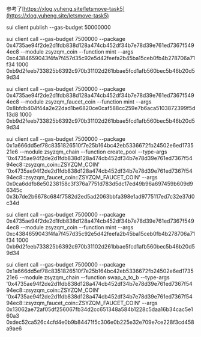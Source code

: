 参考了[https://xlog.yuheng.site/letsmove-task5](https://xlog.yuheng.site/letsmove-task5)

sui client publish --gas-budget 50000000

sui client call --gas-budget 7500000 --package 0x4735ae94f2de2d1fdb838d128a474cb452df34b7e78d39e761ed7367f5494ec8 --module zsyzqm_coin --function mint --args 0xc4384659043f4fa7f457d35c92e5d42feefa2b45ba15ceb0fb4b278706a71f34 1000 0xb9d2feeb733825b6392c970b31102d261bbae5fcd1afb560bec5b46b20d59d34

sui client call --gas-budget 7500000 --package 0x4735ae94f2de2d1fdb838d128a474cb452df34b7e78d39e761ed7367f5494ec8 --module zsyzqm_faucet_coin --function mint --args 0x8bfdb404f44a2e22dad1be6820ce0caf588cc259e7b6aca5103872399f5d13d8 1000 0xb9d2feeb733825b6392c970b31102d261bbae5fcd1afb560bec5b46b20d59d34

sui client call --gas-budget 7500000 --package 0x1a666dd5ef78c8351826510f7e25b164bc42eb5336672fb24502e6ed173521e6 --module zsyzqm_chain --function create_pool --type-args '0x4735ae94f2de2d1fdb838d128a474cb452df34b7e78d39e761ed7367f5494ec8::zsyzqm_coin::ZSYZQM_COIN' '0x4735ae94f2de2d1fdb838d128a474cb452df34b7e78d39e761ed7367f5494ec8::zsyzqm_faucet_coin::ZSYZQM_FAUCET_COIN'  --args 0x0ca6ddfb8e50238158c3f376a7751d783d5dc17ed49b96a697459b609d96345c 0x3b7de2b6678c684f7582d2ed5ad2063bbfa398e1ad9775117ed7c32e37d0c34d

sui client call --gas-budget 7500000 --package 0x4735ae94f2de2d1fdb838d128a474cb452df34b7e78d39e761ed7367f5494ec8 --module zsyzqm_coin --function mint --args 0xc4384659043f4fa7f457d35c92e5d42feefa2b45ba15ceb0fb4b278706a71f34 1000 0xb9d2feeb733825b6392c970b31102d261bbae5fcd1afb560bec5b46b20d59d34

sui client call --gas-budget 7500000 --package 0x1a666dd5ef78c8351826510f7e25b164bc42eb5336672fb24502e6ed173521e6 --module zsyzqm_chain --function swap_a_to_b --type-args   '0x4735ae94f2de2d1fdb838d128a474cb452df34b7e78d39e761ed7367f5494ec8::zsyzqm_coin::ZSYZQM_COIN' '0x4735ae94f2de2d1fdb838d128a474cb452df34b7e78d39e761ed7367f5494ec8::zsyzqm_faucet_coin::ZSYZQM_FAUCET_COIN'  --args 0x13062ae72af05df256067fb34d2cc651348a584b1228c5daa16b34cac5e160a3 0xdec52ca526c4cfd4e0b9b84471f5c306e0b225e32e709e7ce228f3cd458a9ae6
